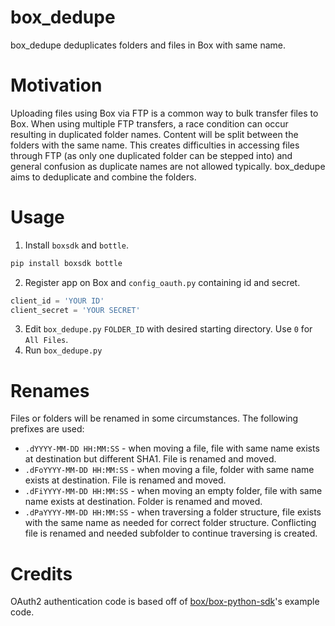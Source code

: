 # box_dedupe
box_dedupe deduplicates folders and files in Box with same name. 

# Motivation
Uploading files using Box via FTP is a common way to bulk transfer files to Box. When using multiple FTP transfers, a race condition can occur resulting in duplicated folder names. Content will be split between the folders with the same name. This creates difficulties in accessing files through FTP (as only one duplicated folder can be stepped into) and general confusion as duplicate names are not allowed typically. box_dedupe aims to deduplicate and combine the folders. 

# Usage
1. Install `boxsdk` and `bottle`.   
```python
pip install boxsdk bottle
```
2. Register app on Box and `config_oauth.py` containing id and secret.  
```python
client_id = 'YOUR ID'
client_secret = 'YOUR SECRET'
```
3. Edit `box_dedupe.py` `FOLDER_ID` with desired starting directory. Use `0` for `All Files`. 
4. Run `box_dedupe.py`

# Renames
Files or folders will be renamed in some circumstances. The following prefixes are used:  
* `.dYYYY-MM-DD HH:MM:SS` - when moving a file, file with same name exists at destination but different SHA1. File is renamed and moved.
* `.dFoYYYY-MM-DD HH:MM:SS` - when moving a file, folder with same name exists at destination. File is renamed and moved.
* `.dFiYYYY-MM-DD HH:MM:SS` - when moving an empty folder, file with same name exists at destination. Folder is renamed and moved.
* `.dPaYYYY-MM-DD HH:MM:SS` - when traversing a folder structure, file exists with the same name as needed for correct folder structure. Conflicting file is renamed and needed subfolder to continue traversing is created.

# Credits
OAuth2 authentication code is based off of [box/box-python-sdk](https://github.com/box/box-python-sdk)'s example code.
